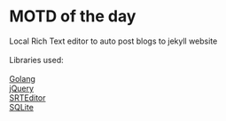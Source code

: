 # MOTD of the day

Local Rich Text editor to auto post blogs to jekyll website<br>
<br>
Libraries used:<br>
<br>
[Golang](https://golang.org/)<br>
[jQuery](https://jquery.com/)<br>
[SRTEditor](https://srteditor.com/)<br>
[SQLite](https://www.sqlite.org)</br>